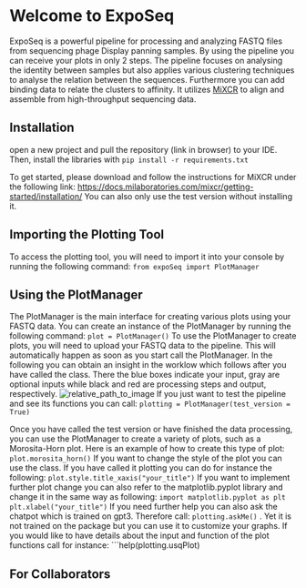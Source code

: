 # Welcome to ExpoSeq

ExpoSeq is a powerful pipeline for processing and analyzing FASTQ files from sequencing phage Display panning samples. By using the pipeline you can receive your plots in only 2 steps. The pipeline focuses on analysing the identity between samples but also applies various clustering techniques to analyse the relation between the sequences. Furthermore you can add binding data to relate the clusters to affinity. It utilizes [MiXCR](https://docs.milaboratories.com/mixcr/getting-started/installation/) to align and assemble from high-throughput sequencing data.

## Installation

open a new project and pull the repository (link in browser) to your IDE. Then, install the libraries with ```pip install -r requirements.txt```

To get started, please download and follow the instructions for MiXCR under the following link: https://docs.milaboratories.com/mixcr/getting-started/installation/ 
You can also only use the test version without installing it.

## Importing the Plotting Tool

To access the plotting tool, you will need to import it into your console by running the following command:
```from expoSeq import PlotManager```
## Using the PlotManager

The PlotManager is the main interface for creating various plots using your FASTQ data. You can create an instance of the PlotManager by running the following command:
```plot = PlotManager()```
To use the PlotManager to create plots, you will need to upload your FASTQ data to the pipeline. This will automatically happen as soon as you start call the PlotManager. In the following you can obtain an insight in the worklow which follows after you have called the class. There the blue boxes indicate your input, gray are optional inputs while black and red are processing steps and output, respectively.
![relative_path_to_image](workflow_ExpoSeq.png)
If you just want to test the pipeline and see its functions you can call: ```plotting = PlotManager(test_version = True)```

Once you have called the test version or have finished the data processing, you can use the PlotManager to create a variety of plots, such as a Morosita-Horn plot. Here is an example of how to create this type of plot:
```plot.morosita_horn()```
If you want to change the style of the plot you can use the class. If you have called it plotting you can do for instance the following: ```plot.style.title_xaxis("your_title")``` 
If you want to implement further plot change you can also refer to the matplotlib.pyplot library and change it in the same way as following:
```import matplotlib.pyplot as plt```
```plt.xlabel("your_title")```
If you need further help you can also ask the chatpot which is trained on gpt3. Therefore call: ```plotting.askMe()``` . Yet it is not trained on the package but you can use it to customize your graphs. 
If you would like to have details about the input and function of the plot functions call for instance: ```help(plotting.usqPlot)



## For Collaborators



